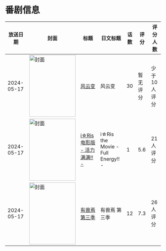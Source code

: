 # 番剧信息

|放送日期|封面|标题|日文标题|话数|评分|评分人数|
|---|---|---|---|---|---|---|
|2024-05-17|<img src="//lain.bgm.tv/pic/cover/c/b7/8d/345817_RC9X2.jpg" alt="封面" style="width:150px;height:200px;object-fit:cover;">|[风云变](https://bangumi.tv/subject/345817)|风云变|30|暂无评分|少于10人评分|
|2024-05-17|<img src="//lain.bgm.tv/pic/cover/c/bc/80/407409_1UmEa.jpg" alt="封面" style="width:150px;height:200px;object-fit:cover;">|[i☆Ris 电影版 - 活力满满!! -](https://bangumi.tv/subject/407409)|i☆Ris the Movie - Full Energy!! -|1|5.6|21人评分|
|2024-05-17|<img src="//lain.bgm.tv/pic/cover/c/62/b2/453308_5i7IO.jpg" alt="封面" style="width:150px;height:200px;object-fit:cover;">|[有兽焉 第三季](https://bangumi.tv/subject/453308)|有兽焉 第三季|12|7.3|26人评分|
